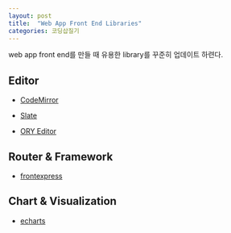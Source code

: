 ```yaml
---
layout: post
title:  "Web App Front End Libraries"
categories: 코딩삽질기
---
```



web app front end를 만들 때 유용한 library를 꾸준히 업데이트 하련다.


Editor
---------

* [CodeMirror](http://codemirror.net/)

* [Slate](http://slatejs.org/)

* [ORY Editor](https://github.com/ory/editor)



Router & Framework
---------

* [frontexpress](https://github.com/camelaissani/frontexpress/blob/master/README.md)



Chart & Visualization
------

* [echarts](https://github.com/ecomfe/echarts/blob/master/README.md)
